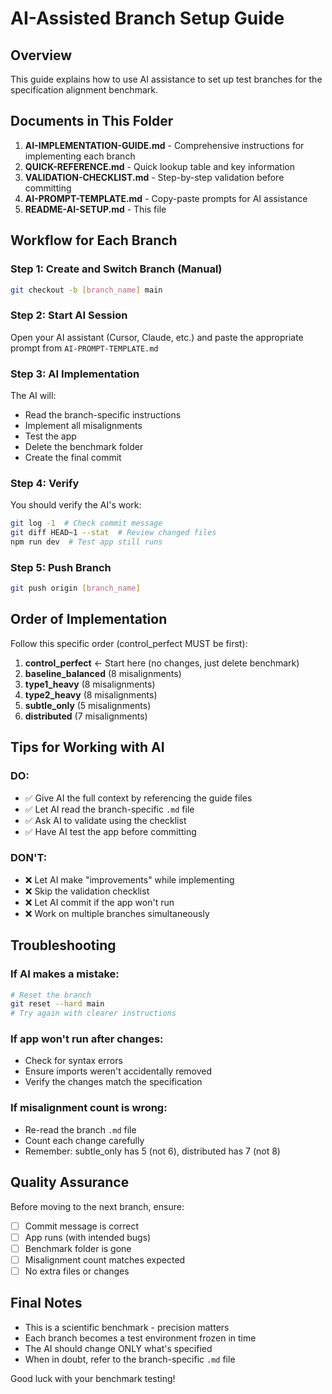 # AI-Assisted Branch Setup Guide

## Overview
This guide explains how to use AI assistance to set up test branches for the specification alignment benchmark.

## Documents in This Folder

1. **AI-IMPLEMENTATION-GUIDE.md** - Comprehensive instructions for implementing each branch
2. **QUICK-REFERENCE.md** - Quick lookup table and key information  
3. **VALIDATION-CHECKLIST.md** - Step-by-step validation before committing
4. **AI-PROMPT-TEMPLATE.md** - Copy-paste prompts for AI assistance
5. **README-AI-SETUP.md** - This file

## Workflow for Each Branch

### Step 1: Create and Switch Branch (Manual)
```bash
git checkout -b [branch_name] main
```

### Step 2: Start AI Session
Open your AI assistant (Cursor, Claude, etc.) and paste the appropriate prompt from `AI-PROMPT-TEMPLATE.md`

### Step 3: AI Implementation
The AI will:
- Read the branch-specific instructions
- Implement all misalignments
- Test the app
- Delete the benchmark folder
- Create the final commit

### Step 4: Verify
You should verify the AI's work:
```bash
git log -1  # Check commit message
git diff HEAD~1 --stat  # Review changed files
npm run dev  # Test app still runs
```

### Step 5: Push Branch
```bash
git push origin [branch_name]
```

## Order of Implementation

Follow this specific order (control_perfect MUST be first):

1. **control_perfect** ← Start here (no changes, just delete benchmark)
2. **baseline_balanced** (8 misalignments)
3. **type1_heavy** (8 misalignments)
4. **type2_heavy** (8 misalignments)
5. **subtle_only** (5 misalignments)
6. **distributed** (7 misalignments)

## Tips for Working with AI

### DO:
- ✅ Give AI the full context by referencing the guide files
- ✅ Let AI read the branch-specific `.md` file
- ✅ Ask AI to validate using the checklist
- ✅ Have AI test the app before committing

### DON'T:
- ❌ Let AI make "improvements" while implementing
- ❌ Skip the validation checklist
- ❌ Let AI commit if the app won't run
- ❌ Work on multiple branches simultaneously

## Troubleshooting

### If AI makes a mistake:
```bash
# Reset the branch
git reset --hard main
# Try again with clearer instructions
```

### If app won't run after changes:
- Check for syntax errors
- Ensure imports weren't accidentally removed
- Verify the changes match the specification

### If misalignment count is wrong:
- Re-read the branch `.md` file
- Count each change carefully
- Remember: subtle_only has 5 (not 6), distributed has 7 (not 8)

## Quality Assurance

Before moving to the next branch, ensure:
- [ ] Commit message is correct
- [ ] App runs (with intended bugs)
- [ ] Benchmark folder is gone
- [ ] Misalignment count matches expected
- [ ] No extra files or changes

## Final Notes

- This is a scientific benchmark - precision matters
- Each branch becomes a test environment frozen in time
- The AI should change ONLY what's specified
- When in doubt, refer to the branch-specific `.md` file

Good luck with your benchmark testing!
